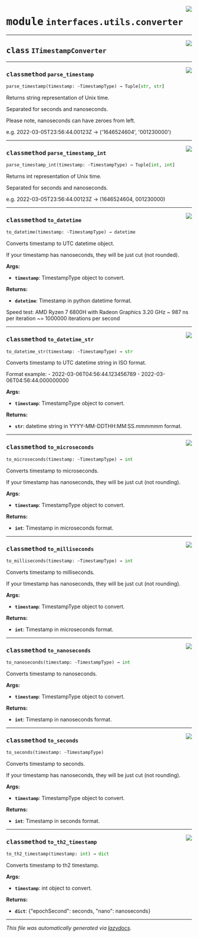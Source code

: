 <!-- markdownlint-disable -->

<a href="../../th2_data_services/interfaces/utils/converter.py#L0"><img align="right" style="float:right;" src="https://img.shields.io/badge/-source-cccccc?style=flat-square"></a>

# <kbd>module</kbd> `interfaces.utils.converter`






---

<a href="../../th2_data_services/interfaces/utils/converter.py#L41"><img align="right" style="float:right;" src="https://img.shields.io/badge/-source-cccccc?style=flat-square"></a>

## <kbd>class</kbd> `ITimestampConverter`







---

<a href="../../th2_data_services/interfaces/utils/converter.py#L42"><img align="right" style="float:right;" src="https://img.shields.io/badge/-source-cccccc?style=flat-square"></a>

### <kbd>classmethod</kbd> `parse_timestamp`

```python
parse_timestamp(timestamp: ~TimestampType) → Tuple[str, str]
```

Returns string representation of Unix time. 

Separated for seconds and nanoseconds. 

Please note, nanoseconds can have zeroes from left. 

e.g. 2022-03-05T23:56:44.00123Z -> ('1646524604', '001230000') 

---

<a href="../../th2_data_services/interfaces/utils/converter.py#L54"><img align="right" style="float:right;" src="https://img.shields.io/badge/-source-cccccc?style=flat-square"></a>

### <kbd>classmethod</kbd> `parse_timestamp_int`

```python
parse_timestamp_int(timestamp: ~TimestampType) → Tuple[int, int]
```

Returns int representation of Unix time. 

Separated for seconds and nanoseconds. 

e.g. 2022-03-05T23:56:44.00123Z -> (1646524604, 001230000) 

---

<a href="../../th2_data_services/interfaces/utils/converter.py#L64"><img align="right" style="float:right;" src="https://img.shields.io/badge/-source-cccccc?style=flat-square"></a>

### <kbd>classmethod</kbd> `to_datetime`

```python
to_datetime(timestamp: ~TimestampType) → datetime
```

Converts timestamp to UTC datetime object. 

If your timestamp has nanoseconds, they will be just cut (not rounded). 



**Args:**
 
 - <b>`timestamp`</b>:  TimestampType object to convert. 



**Returns:**
 
 - <b>`datetime`</b>:  Timestamp in python datetime format. 

Speed test: AMD Ryzen 7 6800H with Radeon Graphics 3.20 GHz ~ 987 ns per iteration  ~= 1000000 iterations per second 

---

<a href="../../th2_data_services/interfaces/utils/converter.py#L144"><img align="right" style="float:right;" src="https://img.shields.io/badge/-source-cccccc?style=flat-square"></a>

### <kbd>classmethod</kbd> `to_datetime_str`

```python
to_datetime_str(timestamp: ~TimestampType) → str
```

Converts timestamp to UTC datetime string in ISO format. 

Format example: 
    - 2022-03-06T04:56:44.123456789 
    - 2022-03-06T04:56:44.000000000 



**Args:**
 
 - <b>`timestamp`</b>:  TimestampType object to convert. 



**Returns:**
 
 - <b>`str`</b>:  datetime string in YYYY-MM-DDTHH:MM:SS.mmmmmm format. 

---

<a href="../../th2_data_services/interfaces/utils/converter.py#L116"><img align="right" style="float:right;" src="https://img.shields.io/badge/-source-cccccc?style=flat-square"></a>

### <kbd>classmethod</kbd> `to_microseconds`

```python
to_microseconds(timestamp: ~TimestampType) → int
```

Converts timestamp to microseconds. 

If your timestamp has nanoseconds, they will be just cut (not rounding). 



**Args:**
 
 - <b>`timestamp`</b>:  TimestampType object to convert. 



**Returns:**
 
 - <b>`int`</b>:  Timestamp in microseconds format. 

---

<a href="../../th2_data_services/interfaces/utils/converter.py#L101"><img align="right" style="float:right;" src="https://img.shields.io/badge/-source-cccccc?style=flat-square"></a>

### <kbd>classmethod</kbd> `to_milliseconds`

```python
to_milliseconds(timestamp: ~TimestampType) → int
```

Converts timestamp to milliseconds. 

If your timestamp has nanoseconds, they will be just cut (not rounding). 



**Args:**
 
 - <b>`timestamp`</b>:  TimestampType object to convert. 



**Returns:**
 
 - <b>`int`</b>:  Timestamp in microseconds format. 

---

<a href="../../th2_data_services/interfaces/utils/converter.py#L131"><img align="right" style="float:right;" src="https://img.shields.io/badge/-source-cccccc?style=flat-square"></a>

### <kbd>classmethod</kbd> `to_nanoseconds`

```python
to_nanoseconds(timestamp: ~TimestampType) → int
```

Converts timestamp to nanoseconds. 



**Args:**
 
 - <b>`timestamp`</b>:  TimestampType object to convert. 



**Returns:**
 
 - <b>`int`</b>:  Timestamp in nanoseconds format. 

---

<a href="../../th2_data_services/interfaces/utils/converter.py#L86"><img align="right" style="float:right;" src="https://img.shields.io/badge/-source-cccccc?style=flat-square"></a>

### <kbd>classmethod</kbd> `to_seconds`

```python
to_seconds(timestamp: ~TimestampType)
```

Converts timestamp to seconds. 

If your timestamp has nanoseconds, they will be just cut (not rounding). 



**Args:**
 
 - <b>`timestamp`</b>:  TimestampType object to convert. 



**Returns:**
 
 - <b>`int`</b>:  Timestamp in seconds format. 

---

<a href="../../th2_data_services/interfaces/utils/converter.py#L162"><img align="right" style="float:right;" src="https://img.shields.io/badge/-source-cccccc?style=flat-square"></a>

### <kbd>classmethod</kbd> `to_th2_timestamp`

```python
to_th2_timestamp(timestamp: int) → dict
```

Converts timestamp to th2 timestamp. 



**Args:**
 
 - <b>`timestamp`</b>:  int object to convert. 



**Returns:**
 
 - <b>`dict`</b>:  {"epochSecond": seconds, "nano": nanoseconds} 




---

_This file was automatically generated via [lazydocs](https://github.com/ml-tooling/lazydocs)._
